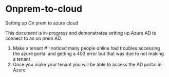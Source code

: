 # Onprem-to-cloud
Setting up On prem to azure cloud

This document is in-progress and demonstrates setting up Azure AD to connect to an on prem AD.

1. Make a tenant # I noticed many people online had troubles accessing the azure portal and getting a 403 error but that was due to not making a tenant
2. Once you make your tenant you will be able to access the AD portal in Azure
